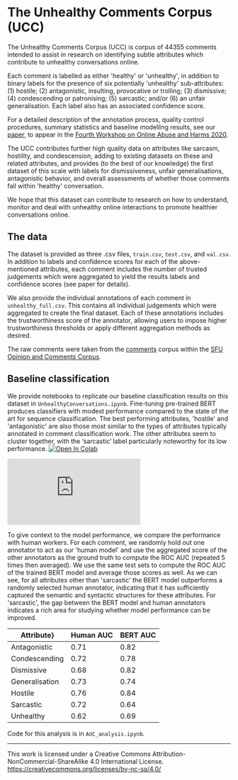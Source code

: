 # The Unhealthy Comments Corpus (UCC)


The Unhealthy Comments Corpus (UCC) is corpus of 44355 comments intended to assist in research on identifying subtle attributes which contribute to unhealthy conversations online. 

Each comment is labelled as either 'healthy' or 'unhealthy', in addition to binary labels for the presence of six potentially 'unhealthy' sub-attributes: (1) hostile; (2) antagonistic, insulting, provocative or trolling; (3) dismissive; (4) condescending or patronising; (5) sarcastic; and/or (6) an unfair generalisation. Each label also has an associated confidence score.

For a detailed description of the annotation process, quality control procedures, summary statistics and baseline modelling results, see our [paper](https://arxiv.org/abs/2010.07410), to appear in the [Fourth Workshop on Online Abuse and Harms 2020](https://www.workshopononlineabuse.com/).

The UCC contributes further high quality data on  attributes  like  sarcasm,  hostility,  and  condescension, adding to existing datasets on these and related attributes, and provides (to the best of our knowledge) the first dataset of this scale with labels for dismissiveness,  unfair generalisations,  antagonistic behavior, and overall assessments of whether those comments fall within 'healthy' conversation.

We hope that this dataset  can contribute to research on how to understand, monitor and deal with unhealthy online interactions to promote healthier conversations online.

## The data

The dataset is provided as three .csv files, `train.csv`, `test.csv`, and `val.csv`. In addition to labels and confidence scores for each of the above-mentioned attributes, each comment includes the number of trusted judgements which were aggregated to yield the results labels and confidence scores (see paper for details). 

We also provide the individual annotations of each comment in `unhealthy_full.csv`. This contains all individual judgements which were aggregated to create the final dataset. Each of these annotations includes the trustworthiness score of the annotator, allowing users to impose higher trustworthiness thresholds or apply different aggregation methods as desired.

The raw comments were taken from the [comments](https://github.com/sfu-discourse-lab/SOCC#comments) corpus within the [SFU Opinion and Comments Corpus](https://github.com/sfu-discourse-lab/SOCC). 

## Baseline classification

We provide notebooks to replicate our baseline classification results on this dataset in `UnhealthyConversations.ipynb`. Fine-tuning pre-trained BERT produces classifiers with modest performance compared to the state of the art for sequence classification. The best performing attributes, 'hostile' and 'antagonistic' are also those most similar to the types of attributes typically annotated in comment classification work. The other attributes seem to cluster together, with the ‘sarcastic’ label particularly noteworthy for its low performance.
[![Open In Colab](https://colab.research.google.com/assets/colab-badge.svg)](https://colab.research.google.com/github/conversationai/unhealthy-conversations/blob/master/notebooks/UnhealthyConversations.ipynb)


![Figure here](https://github.com/conversationai/unhealthy-conversations/blob/master/auc.pdf)

To give context to the model performance, we compare the performance with human workers. For each comment, we randomly hold out one annotator to act as our 'human model' and use the aggregated score of the other annotators as the ground truth to compute the ROC AUC (repeated 5 times then averaged). We use the same test sets to compute the ROC AUC of the trained BERT model and average those scores as well. As we can see, for all attributes other than 'sarcastic' the BERT model outperforms a randomly selected human annotator, indicating that it has sufficiently captured the semantic and syntactic structures for these attributes. For 'sarcastic', the gap between the BERT model and human annotators indicates a rich area for studying whether model performance can be improved.

| Attribute}  | Human AUC | BERT AUC |
|------------ |-----------|----------|
|Antagonistic |0.71       |  0.82    | 
|Condescending| 0.72      |    0.78  |
|Dismissive   | 0.68      | 0.82     |
|Generalisation | 0.73    | 0.74     |
|Hostile       |0.76      |0.84      |
|Sarcastic     |0.72      |0.64      |
|Unhealthy     | 0.62     | 0.69   |
 
Code for  this analysis is in `AUC_analysis.ipynb`.

_____


This work is licensed under a Creative Commons Attribution-NonCommercial-ShareAlike 4.0 International License.
https://creativecommons.org/licenses/by-nc-sa/4.0/
